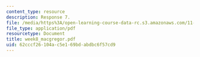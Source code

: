 ```yaml
---
content_type: resource
description: Response 7.
file: /media/https%3A/open-learning-course-data-rc.s3.amazonaws.com/11-946-planning-in-transition-economies-for-growth-and-equity-spring-2004/62cccf26104ac5e169bdabdbc6f57cd9_week8_macgregor.pdf
file_type: application/pdf
resourcetype: Document
title: week8_macgregor.pdf
uid: 62cccf26-104a-c5e1-69bd-abdbc6f57cd9
---
```

